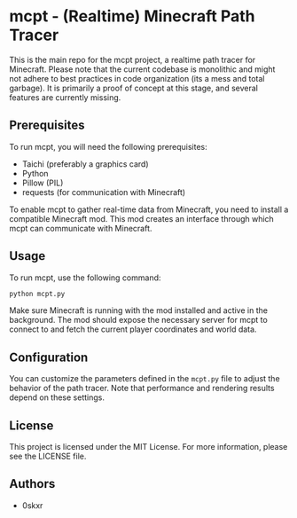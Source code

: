 # mcpt - (Realtime) Minecraft Path Tracer

This is the main repo for the mcpt project, a realtime path tracer for Minecraft. Please note that the current codebase is monolithic and might not adhere to best practices in code organization (its a mess and total garbage). It is primarily a proof of concept at this stage, and several features are currently missing.

## Prerequisites

To run mcpt, you will need the following prerequisites:

- Taichi (preferably a graphics card)
- Python
- Pillow (PIL)
- requests (for communication with Minecraft)

To enable mcpt to gather real-time data from Minecraft, you need to install a compatible Minecraft mod. This mod creates an interface through which mcpt can communicate with Minecraft.

## Usage

To run mcpt, use the following command:

```python
python mcpt.py
```

Make sure Minecraft is running with the mod installed and active in the background. The mod should expose the necessary server for mcpt to connect to and fetch the current player coordinates and world data.

## Configuration

You can customize the parameters defined in the `mcpt.py` file to adjust the behavior of the path tracer. Note that performance and rendering results depend on these settings.

## License

This project is licensed under the MIT License. For more information, please see the LICENSE file.

## Authors

- 0skxr

